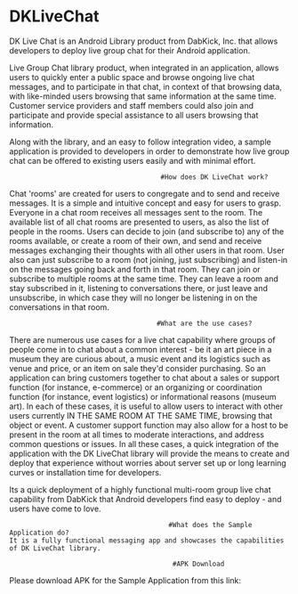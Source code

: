 # DKLiveChat
DK Live Chat is an Android Library product from DabKick, Inc. that allows developers to deploy live group chat for their Android application.

Live Group Chat library product, when integrated in an application, allows users to quickly enter a public space and browse ongoing live chat messages, and to participate in that chat, in context of that browsing data, with like-minded users browsing that same information at the same time. Customer service providers and staff members could also join and participate and provide special assistance to all users browsing that information.

Along with the library, and an easy to follow integration video, a sample application is provided to developers in order to demonstrate how live group chat can be offered to existing users easily and with minimal effort.

                                          #How does DK LiveChat work? 

Chat 'rooms' are created for users to congregate and to send and receive messages. It is a simple and intuitive concept and easy for users to grasp. Everyone in a chat room receives all messages sent to the room. The available list of all chat rooms are presented to users, as also the list of people in the rooms. Users can decide to join (and subscribe to) any of the rooms available, or create a room of their own, and send and receive messages exchanging their thoughts with all other users in that room. User also can just subscribe to a room (not joining, just subscribing) and listen-in on the messages going back and forth in that room. They can join or subscribe to multiple rooms at the same time. They can leave a room and stay subscribed in it, listening to conversations there, or just leave and unsubscribe, in which case they will no longer be listening in on the conversations in that room.

                                         #What are the use cases?

There are numerous use cases for a live chat capability where groups of people come in to chat about a common interest - be it an art piece in a museum they are curious about, a music event and its logistics such as venue and price, or an item on sale they'd consider purchasing. So an  application can bring customers together to chat about a sales or support function (for instance, e-commerce) or an organizing or coordination function (for instance, event logistics) or informational reasons (museum art). In each of these cases, it is useful to allow users to interact with other users currently IN THE SAME ROOM AT THE SAME TIME, browsing that object or event. A customer support function may also allow for a host to be present in the room at all times to moderate interactions, and address common questions or issues. In all these cases, a quick integration of the application with the DK LiveChat library will provide the means to create and deploy that experience without worries about server set up or long learning curves or installation time for developers. 

Its a quick deployment of a highly functional multi-room group live chat capability from DabKick that Android developers find easy to deploy - and users have come to love.

                                            #What does the Sample Application do?
    It is a fully functional messaging app and showcases the capabilities of DK LiveChat library.
    
                                             #APK Download
                                             
Please download APK for the Sample Application from this link: 

 

